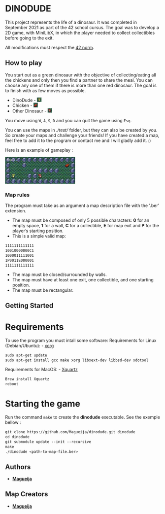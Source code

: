 # DINODUDE

This project represents the life of a dinosaur. It was completed in September 2021 as part of the 42 school cursus. The goal was to develop a 2D game, with MiniLibX, in which the player needed to collect collectibles before going to the exit.

All modifications must respect the [42 norm](https://github.com/42School/norminette/blob/master/pdf/en.norm.pdf).

## How to play

You start out as a green dinosaur with the objective of collecting/eating all the chickens and only then you find a partner to share the meal. You can choose any one of them if there is more than one red dinosaur. The goal is to finish with as few moves as possible.

  - DinoDude - <img alt="DinoDude" width="3%" src="https://github.com/Magueija/dinodude/blob/main/sprite/dino_right.png" />
  - Chicken - <img alt="Chicken" width="3%" src="https://github.com/Magueija/dinodude/blob/main/sprite/chicken.png" />
  - Other Dinosaur - <img alt="Other Dinosaur" width="3%" src="https://github.com/Magueija/dinodude/blob/main/sprite/dino_girl.png" />

You move using `W`, `A`, `S`, `D` and you can quit the game using `Esq`.

You can use the maps in *./test/* folder, but they can also be created by you. So create your maps and challenge your friends!
If you have created a map, feel free to add it to the program or contact me and I will gladly add it. :)

Here is an example of gameplay :
<div>
  <img alt="Gameplay" width="45%" src="https://github.com/Magueija/dinodude/blob/main/gameplay/dinodude_gameplay.gif?raw=true" />
</div>

### Map rules

The program must take as an argument a map description file with the '.ber' extension.
  - The map must be composed of only 5 possible characters: **0** for an empty space, **1** for a wall, **C** for a collectible, **E** for map exit and **P** for the player’s starting position.
  - This is a simple valid map:
```
1111111111111
10010000000C1
1000011111001
1P0011E000001
1111111111111
```
  - The map must be closed/surrounded by walls.
  - The map must have at least one exit, one collectible, and one starting position.
  - The map must be rectangular.

## Getting Started

# Requirements
To use the program you must intall some software:
Requirements for Linux (Debian/Ubuntu):
	- [xorg](https://wiki.debian.org/Xorg)
```
sudo apt-get update
sudo apt-get install gcc make xorg libxext-dev libbsd-dev xdotool
```
Requirements for MacOS:
	- [Xquartz](https://www.xquartz.org/)
```
Brew install Xquartz
reboot
```

# Starting the game
Run the command `make` to create the **dinodude** executable. See the exemple bellow :
```
git clone https://github.com/Magueija/dinodude.git dinodude
cd dinodude
git submodule update --init --recursive
make
./dinodude <path-to-map-file.ber>
```

## Authors

  - **[Magueija](https://github.com/Magueija)**

## Map Creators

  - **[Magueija](https://github.com/Magueija)**
